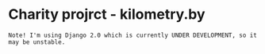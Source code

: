 # Charity projrct - kilometry.by

```Note! I'm using Django 2.0 which is currently UNDER DEVELOPMENT, so it may be unstable.```
